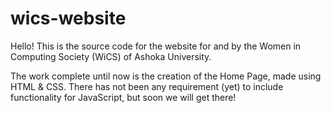 # wics-website

Hello! This is the source code for the website for and by the Women in Computing Society (WiCS) of Ashoka University.

The work complete until now is the creation of the Home Page, made using HTML & CSS. There has not been any requirement (yet) to include functionality for JavaScript, but soon we will get there!
